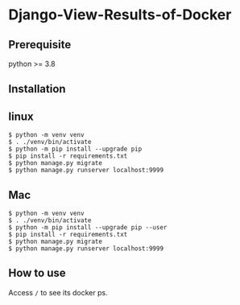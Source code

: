 # Django-View-Results-of-Docker

## Prerequisite

python >= 3.8

## Installation

## linux
```
$ python -m venv venv
$ . ./venv/bin/activate
$ python -m pip install --upgrade pip
$ pip install -r requirements.txt
$ python manage.py migrate
$ python manage.py runserver localhost:9999
```

## Mac
```
$ python -m venv venv
$ . ./venv/bin/activate
$ python -m pip install --upgrade pip --user
$ pip install -r requirements.txt
$ python manage.py migrate
$ python manage.py runserver localhost:9999
```

## How to use

Access `/` to see its docker ps.

